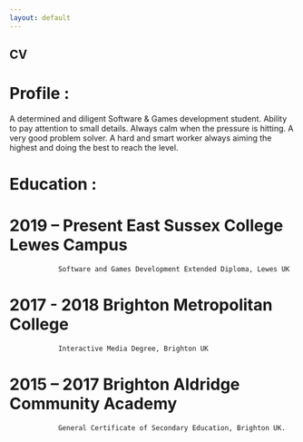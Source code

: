 ```yaml
---
layout: default
---
```


## CV

# Profile : 
A determined and diligent Software & Games development student. Ability to pay attention to small details. Always calm when the pressure is hitting. A very good problem solver. A hard and smart worker always aiming the highest and doing the best to reach the level.

# Education : 

# 2019 – Present	East Sussex College Lewes Campus
				Software and Games Development Extended Diploma, Lewes UK
# 2017 - 2018 			Brighton Metropolitan College
				Interactive Media Degree, Brighton UK
# 2015 – 2017			Brighton Aldridge Community Academy
				General Certificate of Secondary Education, Brighton UK.
